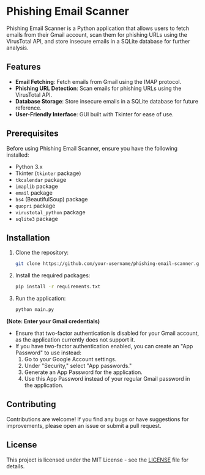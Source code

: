 # Phishing Email Scanner

Phishing Email Scanner is a Python application that allows users to fetch emails from their Gmail account, scan them for phishing URLs using the VirusTotal API, and store insecure emails in a SQLite database for further analysis.

## Features

- **Email Fetching**: Fetch emails from Gmail using the IMAP protocol.
- **Phishing URL Detection**: Scan emails for phishing URLs using the VirusTotal API.
- **Database Storage**: Store insecure emails in a SQLite database for future reference.
- **User-Friendly Interface**: GUI built with Tkinter for ease of use.

## Prerequisites

Before using Phishing Email Scanner, ensure you have the following installed:

- Python 3.x
- Tkinter (`tkinter` package)
- `tkcalendar` package
- `imaplib` package
- `email` package
- `bs4` (BeautifulSoup) package
- `quopri` package
- `virustotal_python` package
- `sqlite3` package

## Installation

1. Clone the repository:

    ```bash
    git clone https://github.com/your-username/phishing-email-scanner.git
    ```

2. Install the required packages:

    ```bash
    pip install -r requirements.txt
    ```

3. Run the application:

    ```bash
    python main.py
    ```
**(Note: Enter your Gmail credentials)**
   - Ensure that two-factor authentication is disabled for your Gmail account, as the application currently does not support it.
   - If you have two-factor authentication enabled, you can create an "App Password" to use instead:
     1. Go to your Google Account settings.
     2. Under "Security," select "App passwords."
     3. Generate an App Password for the application.
     4. Use this App Password instead of your regular Gmail password in the application.
        
## Contributing

Contributions are welcome! If you find any bugs or have suggestions for improvements, please open an issue or submit a pull request.

## License

This project is licensed under the MIT License - see the [LICENSE](LICENSE) file for details.

